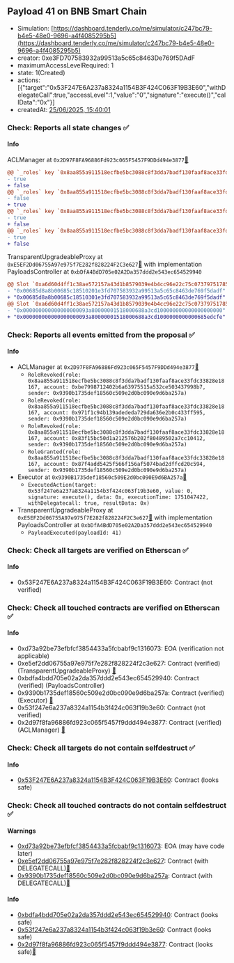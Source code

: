 ## Payload 41 on BNB Smart Chain

- Simulation: [https://dashboard.tenderly.co/me/simulator/c247bc79-b4e5-48e0-9696-a4f4085295b5](https://dashboard.tenderly.co/me/simulator/c247bc79-b4e5-48e0-9696-a4f4085295b5)
- creator: 0xe3FD707583932a99513a5c65c8463De769f5DAdF
- maximumAccessLevelRequired: 1
- state: 1(Created)
- actions: [{"target":"0x53F247E6A237a8324a1154B3F424C063F19B3E60","withDelegateCall":true,"accessLevel":1,"value":"0","signature":"execute()","callData":"0x"}]
- createdAt: [25/06/2025, 15:40:01](https://bscscan.com/tx/0x51e5ebf8c4cd93bc07ce1793bd41946cc9ba8be86deb2327f4a48a8913bd62aa)

### Check: Reports all state changes :white_check_mark:

#### Info


ACLManager at `0x2D97F8FA96886Fd923c065F5457F9DDd494e3877`[:ghost:](https://github.com/bgd-labs/aave-address-book "AaveV3BNB.ACL_MANAGER")
```diff
@@ `_roles` key `0x8aa855a911518ecfbe5bc3088c8f3dda7badf130faaf8ace33fdc33828e18167.members.0x83f15bc50d1a212576b202f80489502a7cc10412` @@
- true
+ false
@@ `_roles` key `0x8aa855a911518ecfbe5bc3088c8f3dda7badf130faaf8ace33fdc33828e18167.members.0x87f4add5425f566f156af5074bad2dffcd20c594` @@
- false
+ true
@@ `_roles` key `0x8aa855a911518ecfbe5bc3088c8f3dda7badf130faaf8ace33fdc33828e18167.members.0x971f1c94b139adededa729da636e2b0c433ff595` @@
- true
+ false
@@ `_roles` key `0x8aa855a911518ecfbe5bc3088c8f3dda7badf130faaf8ace33fdc33828e18167.members.0xbe7998712402b6a63975515a532ce503437998b7` @@
- true
+ false
```

TransparentUpgradeableProxy at `0xE5EF2Dd06755A97e975f7E282f828224F2C3e627`[:ghost:](https://github.com/bgd-labs/aave-address-book "GovernanceV3BNB.PAYLOADS_CONTROLLER") with implementation PayloadsController at `0xbDfA4BdD705e02A2Da357ddd2e543ec654529940`
```diff
@@ Slot `0xa6d60d4ff1c38ae572157a43d1b8579039e4b4cc96e22c75c07379751785fe51` @@
- "0x00685d8a8b00685c18510201e3fd707583932a99513a5c65c8463de769f5dadf"
+ "0x00685d8a8b00685c18510301e3fd707583932a99513a5c65c8463de769f5dadf"
@@ Slot `0xa6d60d4ff1c38ae572157a43d1b8579039e4b4cc96e22c75c07379751785fe52` @@
- "0x000000000000000000093a80000001518000688a3cd100000000000000000000"
+ "0x000000000000000000093a80000001518000688a3cd1000000000000685edcfe"
```


### Check: Reports all events emitted from the proposal :white_check_mark:

#### Info

- ACLManager at `0x2D97F8FA96886Fd923c065F5457F9DDd494e3877`[:ghost:](https://github.com/bgd-labs/aave-address-book "AaveV3BNB.ACL_MANAGER")
  - `RoleRevoked(role: 0x8aa855a911518ecfbe5bc3088c8f3dda7badf130faaf8ace33fdc33828e18167, account: 0xbe7998712402b6a63975515a532ce503437998b7, sender: 0x9390b1735def18560c509e2d0bc090e9d6ba257a)`
  - `RoleRevoked(role: 0x8aa855a911518ecfbe5bc3088c8f3dda7badf130faaf8ace33fdc33828e18167, account: 0x971f1c94b139adededa729da636e2b0c433ff595, sender: 0x9390b1735def18560c509e2d0bc090e9d6ba257a)`
  - `RoleRevoked(role: 0x8aa855a911518ecfbe5bc3088c8f3dda7badf130faaf8ace33fdc33828e18167, account: 0x83f15bc50d1a212576b202f80489502a7cc10412, sender: 0x9390b1735def18560c509e2d0bc090e9d6ba257a)`
  - `RoleGranted(role: 0x8aa855a911518ecfbe5bc3088c8f3dda7badf130faaf8ace33fdc33828e18167, account: 0x87f4add5425f566f156af5074bad2dffcd20c594, sender: 0x9390b1735def18560c509e2d0bc090e9d6ba257a)`
- Executor at `0x9390B1735def18560c509E2d0bc090E9d6BA257a`[:ghost:](https://github.com/bgd-labs/aave-address-book "AaveV3BNB.ACL_ADMIN, GovernanceV3BNB.EXECUTOR_LVL_1")
  - `ExecutedAction(target: 0x53f247e6a237a8324a1154b3f424c063f19b3e60, value: 0, signature: execute(), data: 0x, executionTime: 1751047422, withDelegatecall: true, resultData: 0x)`
- TransparentUpgradeableProxy at `0xE5EF2Dd06755A97e975f7E282f828224F2C3e627`[:ghost:](https://github.com/bgd-labs/aave-address-book "GovernanceV3BNB.PAYLOADS_CONTROLLER") with implementation PayloadsController at `0xbDfA4BdD705e02A2Da357ddd2e543ec654529940`
  - `PayloadExecuted(payloadId: 41)`

### Check: Check all targets are verified on Etherscan :white_check_mark:

#### Info

- 0x53F247E6A237a8324a1154B3F424C063F19B3E60: Contract (not verified) 

### Check: Check all touched contracts are verified on Etherscan :white_check_mark:

#### Info

- 0xd73a92be73efbfcf3854433a5fcbabf9c1316073: EOA (verification not applicable)
- 0xe5ef2dd06755a97e975f7e282f828224f2c3e627: Contract (verified) (TransparentUpgradeableProxy) [:ghost:](https://github.com/bgd-labs/aave-address-book "GovernanceV3BNB.PAYLOADS_CONTROLLER")
- 0xbdfa4bdd705e02a2da357ddd2e543ec654529940: Contract (verified) (PayloadsController) 
- 0x9390b1735def18560c509e2d0bc090e9d6ba257a: Contract (verified) (Executor) [:ghost:](https://github.com/bgd-labs/aave-address-book "AaveV3BNB.ACL_ADMIN, GovernanceV3BNB.EXECUTOR_LVL_1")
- 0x53f247e6a237a8324a1154b3f424c063f19b3e60: Contract (not verified) 
- 0x2d97f8fa96886fd923c065f5457f9ddd494e3877: Contract (verified) (ACLManager) [:ghost:](https://github.com/bgd-labs/aave-address-book "AaveV3BNB.ACL_MANAGER")

### Check: Check all targets do not contain selfdestruct :white_check_mark:

#### Info

- [0x53F247E6A237a8324a1154B3F424C063F19B3E60](https://bscscan.com/address/0x53F247E6A237a8324a1154B3F424C063F19B3E60): Contract (looks safe)

### Check: Check all touched contracts do not contain selfdestruct :white_check_mark:

#### Warnings

- [0xd73a92be73efbfcf3854433a5fcbabf9c1316073](https://bscscan.com/address/0xd73a92be73efbfcf3854433a5fcbabf9c1316073): EOA (may have code later)
- [0xe5ef2dd06755a97e975f7e282f828224f2c3e627](https://bscscan.com/address/0xe5ef2dd06755a97e975f7e282f828224f2c3e627): Contract (with DELEGATECALL)[:ghost:](https://github.com/bgd-labs/aave-address-book "GovernanceV3BNB.PAYLOADS_CONTROLLER")
- [0x9390b1735def18560c509e2d0bc090e9d6ba257a](https://bscscan.com/address/0x9390b1735def18560c509e2d0bc090e9d6ba257a): Contract (with DELEGATECALL)[:ghost:](https://github.com/bgd-labs/aave-address-book "AaveV3BNB.ACL_ADMIN, GovernanceV3BNB.EXECUTOR_LVL_1")

#### Info

- [0xbdfa4bdd705e02a2da357ddd2e543ec654529940](https://bscscan.com/address/0xbdfa4bdd705e02a2da357ddd2e543ec654529940): Contract (looks safe)
- [0x53f247e6a237a8324a1154b3f424c063f19b3e60](https://bscscan.com/address/0x53f247e6a237a8324a1154b3f424c063f19b3e60): Contract (looks safe)
- [0x2d97f8fa96886fd923c065f5457f9ddd494e3877](https://bscscan.com/address/0x2d97f8fa96886fd923c065f5457f9ddd494e3877): Contract (looks safe)[:ghost:](https://github.com/bgd-labs/aave-address-book "AaveV3BNB.ACL_MANAGER")

